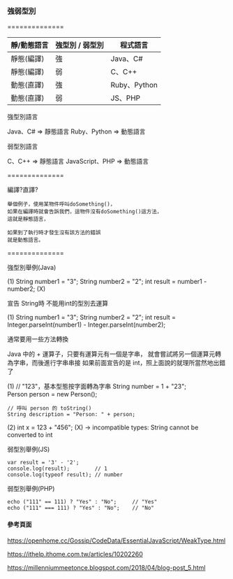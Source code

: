 ### 強弱型別 ###

==============

| 靜/動態語言 | 強型別 / 弱型別 | 程式語言 | 
| --- | --- | --- |
| 靜態(編譯)  | 強 | Java、C# |
| 靜態(編譯) | 弱 | C、C++ |
| 動態(直譯)  | 強 | Ruby、Python |
| 動態(直譯)  | 弱 | JS、PHP |

強型別語言

Java、C#     => 靜態語言
Ruby、Python => 動態語言

弱型別語言

C、C++          => 靜態語言
JavaScript、PHP => 動態語言

==============

編譯?直譯?

    舉個例子，使用某物件呼叫doSomething()，
    如果在編譯時就會告訴我們，這物件沒有doSomething()這方法，
    這就是靜態語言，
    
    如果到了執行時才發生沒有該方法的錯誤
    就是動態語言。

==============

強型別舉例(Java)

(1)
    String number1 = "3";
    String number2 = "2";
    int result = number1 - number2;     (X)    


宣告 String時 不能用int的型別去運算

(1)
    String number1 = "3";
    String number2 = "2";
    int result = Integer.parseInt(number1) - Integer.parseInt(number2);

通常要用一些方法轉換

Java 中的 + 運算子，只要有運算元有一個是字串，
就會嘗試將另一個運算元轉為字串，而後進行字串串接
如果前面宣告的是 int，照上面說的就理所當然地出錯了

(1)
    // "123"，基本型態按字面轉為字串
    String number = 1 + "23";     
    Person person = new Person();

    // 呼叫 person 的 toString()
    String description = "Person: " + person; 


(2)
    int x = 123 + "456";     (X) 
        -> incompatible types: String cannot be converted to int

弱型別舉例(JS)

    var result = '3' - '2';
    console.log(result);        // 1
    console.log(typeof result); // number

弱型別舉例(PHP)

    echo ("111" == 111) ? "Yes" : "No";     // "Yes"
    echo ("111" === 111) ? "Yes" : "No";    // "No"

#### 參考頁面 ####

https://openhome.cc/Gossip/CodeData/EssentialJavaScript/WeakType.html

https://ithelp.ithome.com.tw/articles/10202260

https://millenniummeetonce.blogspot.com/2018/04/blog-post_5.html